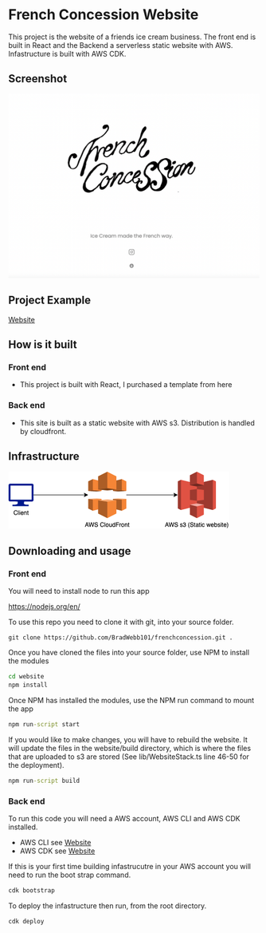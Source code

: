 # French Concession Website

This project is the website of a friends ice cream business. The front end is built in React and the Backend a serverless static website with AWS. Infastructure is built with AWS CDK.

## Screenshot

![Screen Shot](./readme_images/website.png "Title")

## Project Example

[Website](https://french-concession.com.au)

## How is it built

### Front end

- This project is built with React, I purchased a template from here 

### Back end

- This site is built as a static website with AWS s3. Distribution is handled by cloudfront.
  
## Infrastructure

![infrastrucure](./readme_images/infrastructure.png "Infrastructure")

## Downloading and usage

### Front end

You will need to install node to run this app 

https://nodejs.org/en/

To use this repo you need to clone it with git, into your source folder. 

``` git
git clone https://github.com/BradWebb101/frenchconcession.git .
```

Once you have cloned the files into your source folder, use NPM to install the modules

``` cmd 
cd website
npm install 
```

Once NPM has installed the modules, use the NPM run command to mount the app 

``` cmd 
npm run-script start 
```

If you would like to make changes, you will have to rebuild the website. It will update the files in the website/build directory, which is where the files that are uploaded to s3 are stored (See lib/WebsiteStack.ts line 46-50 for the deployment).

```cmd 
npm run-script build
```

### Back end

To run this code you will need a AWS account, AWS CLI and AWS CDK installed. 
- AWS CLI see [Website](https://aws.amazon.com/cli/)
- AWS CDK see [Website](https://aws.amazon.com/cdk/)

If this is your first time building infastrucutre in your AWS account you will need to run the boot strap command. 

```cmd
cdk bootstrap
```

To deploy the infastructure then run, from the root directory.

```cmd
cdk deploy
```